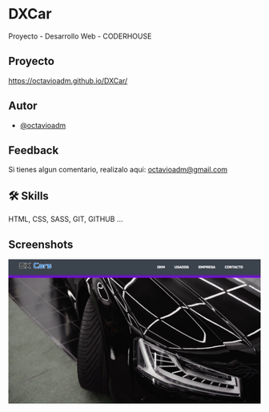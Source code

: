 # DXCar

Proyecto - Desarrollo Web - CODERHOUSE

## Proyecto

https://octavioadm.github.io/DXCar/

## Autor

- [@octavioadm](https://github.com/octavioadm)

## Feedback

Si tienes algun comentario, realizalo aqui: octavioadm@gmail.com

## 🛠 Skills

HTML, CSS, SASS, GIT, GITHUB ...

## Screenshots

![Screenshoot](https://raw.githubusercontent.com/octavioadm/DXCar/main/img/portadaGITHUB.PNG)
